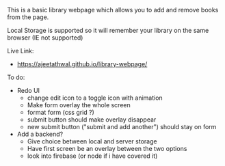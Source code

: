 This is a basic library webpage which allows you to add and remove books from the page.

Local Storage is supported so it will remember your library on the same browser (IE not supported)

Live Link:

- https://ajeetathwal.github.io/library-webpage/

To do:

- Redo UI
  - change edit icon to a toggle icon with animation
  - Make form overlay the whole screen
  - format form (css grid ?)
  - submit button should make overlay disappear
  - new submit button ("submit and add another") should stay on form
- Add a backend?
  - Give choice between local and server storage
  - Have first screen be an overlay between the two options
  - look into firebase (or node if i have covered it)
